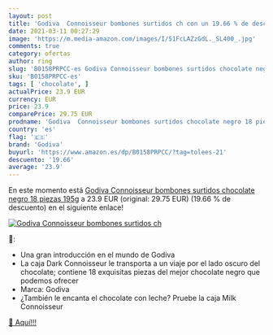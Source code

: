 ```yaml
---
layout: post
title: 'Godiva  Connoisseur bombones surtidos ch con un 19.66 % de descuento'
date: 2021-03-11 00:27:29
image: 'https://m.media-amazon.com/images/I/51FcLAZzGdL._SL400_.jpg'
comments: true
category: ofertas
author: ring
slug: 'B0158PRPCC-es Godiva Connoisseur bombones surtidos chocolate negro 18...'
sku: 'B0158PRPCC-es'
tags: [ 'chocolate', ]
actualPrice: 23.9 EUR
currency: EUR
price: 23.9
comparePrice: 29.75 EUR
prodname: 'Godiva  Connoisseur bombones surtidos chocolate negro 18 piezas  195g'
country: 'es'
flag: '🇪🇸'
brand: 'Godiva'
buyurl: 'https://www.amazon.es/dp/B0158PRPCC/?tag=tolees-21'
descuento: '19.66'
average: '23.9'
---
```


En este momento está [Godiva  Connoisseur bombones surtidos chocolate negro 18 piezas  195g](https://www.amazon.es/dp/B0158PRPCC/?tag=tolees-21) a 23.9 EUR (original: 29.75 EUR) (19.66 %  de descuento) en el siguiente enlace!

[![Godiva  Connoisseur bombones surtidos ch](https://m.media-amazon.com/images/I/51FcLAZzGdL._SL400_.jpg)](https://www.amazon.es/dp/B0158PRPCC/?tag=tolees-21)

🔎:

- Una gran introducción en el mundo de Godiva
- La caja Dark Connoisseur le transporta a un viaje por el lado oscuro del chocolate; contiene 18 exquisitas piezas del mejor chocolate negro que podemos ofrecer
- Marca: Godiva
- ¿También le encanta el chocolate con leche? Pruebe la caja Milk Connoisseur

[🛒 Aquí!!!](https://www.amazon.es/dp/B0158PRPCC/?tag=tolees-21)
